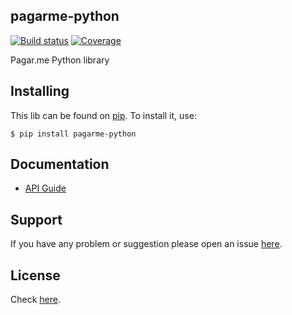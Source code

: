 ## pagarme-python
[![Build status](https://travis-ci.org/pagarme/pagarme-python.svg?branch=master)](https://secure.travis-ci.org/pagarme/pagarme-python)
[![Coverage](https://coveralls.io/repos/pagarme/pagarme-python/badge.svg?branch=master&service=github)](https://coveralls.io/github/pagarme/pagarme-python)

Pagar.me Python library

## Installing

This lib can be found on [pip](https://pypi.python.org/pypi/pagarme-python). To install it, use:

```
$ pip install pagarme-python
```

## Documentation

* [API Guide](http://pagar.me/docs)

## Support
If you have any problem or suggestion please open an issue [here](https://github.com/pagarme/pagarme-python/issues).

## License

Check [here](LICENSE).
